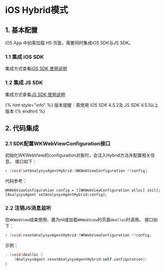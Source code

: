 # iOS Hybrid模式

## 1. 基本配置

iOS App 中如需加载 H5 页面，需要同时集成iOS SDK与JS SDK。

### 1.1 集成 iOS SDK

集成方式查看[iOS SDK 使用说明](https://docs.analysys.cn/ark/integration/sdk/ios)

### 1.2 集成 JS SDK

集成方式查看[JS SDK 使用说明](https://docs.analysys.cn/ark/integration/sdk/js)

{% hint style="info" %}
版本提醒：需使用 iOS SDK 4.5.2及 JS SDK 4.5.1以上版本
{% endhint %}

## 2. 代码集成

### 2.1 SDK配置WKWebViewConfiguration接口

初始化WKWebView的configuration对象时，会注入Hybrid方法并配置相关信息。 接口如下：

```objectivec
+ (void)setAnalysysAgentHybrid:(WKWebViewConfiguration *)config；
```

代码参考：

```
WKWebViewConfiguration config = [[WKWebViewConfiguration alloc] init];
[AnalysysAgent setAnalysysAgentHybrid:config];
```

### 2.2 注销JS消息监听

在`WKWebView`结束使用、置为nil或加载`WKWebView`的页面`dealloc`时调用。 接口如下：

```objectivec
+ (void)resetAnalysysAgentHybrid:(WKWebViewConfiguration *)config;
```

示例：

```objectivec
- (void)dealloc {
    [AnalysysAgent resetAnalysysAgentHybrid:self.configuration];
}
```
